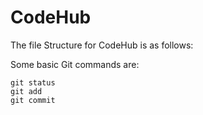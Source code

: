 # CodeHub

The file Structure for CodeHub is as follows:

Some basic Git commands are:
```
git status
git add
git commit
```
